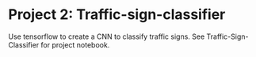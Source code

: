 # Project 2: Traffic-sign-classifier

Use tensorflow to create a CNN to classify traffic signs. See Traffic-Sign-Classifier for project notebook.


